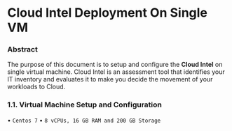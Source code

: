 # Cloud Intel Deployment On Single VM


### Abstract


The purpose of this document is to setup and configure the **Cloud Intel** on single virtual machine. Cloud Intel is an assessment tool that identifies your IT inventory and evaluates it to make you decide the movement of your workloads to Cloud. 

### 1.1. Virtual Machine Setup and Configuration
•    ` Centos 7 `
•    ` 8 vCPUs, 16 GB RAM and 200 GB Storage `
